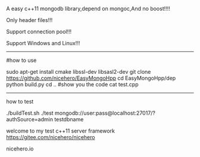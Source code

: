 
A easy c++11 mongodb library,depend on mongoc,And no boost!!!!

Only header files!!!

Support connection pool!!!

Support Windows and Linux!!!

-------------------------------

#how to use

sudo apt-get install cmake libssl-dev libsasl2-dev
git clone https://github.com/nicehero/EasyMongoHpp
cd EasyMongoHpp/dep
python build.py
cd ..
#show you the code
cat test.cpp

-------------------------------

how to test

./buildTest.sh
./test mongodb://user:pass@localhost:27017/?authSource=admin testdbname

welcome to my test c++11 server framework
https://gitee.com/nicehero/nicehero

nicehero.io
